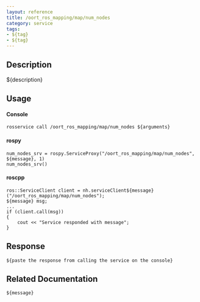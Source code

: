 ```yaml
---
layout: reference
title: /oort_ros_mapping/map/num_nodes
category: service
tags: 
- ${tag} 
- ${tag}
---
```


## Description
${description}

## Usage
#### Console
```
rosservice call /oort_ros_mapping/map/num_nodes ${arguments}
```

#### rospy
```
num_nodes_srv = rospy.ServiceProxy("/oort_ros_mapping/map/num_nodes", ${message}, 1)
num_nodes_srv()
```

#### roscpp
```
ros::ServiceClient client = nh.serviceClient${message}("/oort_ros_mapping/map/num_nodes");
${message} msg;
...
if (client.call(msg))
{
    cout << "Service responded with message";
}
```

## Response
```
${paste the response from calling the service on the console}
```

## Related Documentation
``${message}``  
